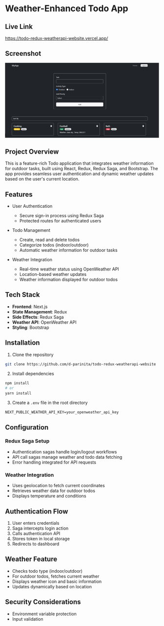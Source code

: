 # Weather-Enhanced Todo App

## Live Link 

https://todo-redux-weatherapi-website.vercel.app/

## Screenshot 
![Preview](https://github.com/d-parinita/todo-redux-weatherapi-website/blob/main/public/todo.png?raw=true)

## Project Overview

This is a feature-rich Todo application that integrates weather information for outdoor tasks, built using React, Redux, Redux Saga, and Bootstrap. The app provides seamless user authentication and dynamic weather updates based on the user's current location.

## Features

- User Authentication
  - Secure sign-in process using Redux Saga
  - Protected routes for authenticated users

- Todo Management
  - Create, read and delete todos
  - Categorize todos (indoor/outdoor)
  - Automatic weather information for outdoor tasks

- Weather Integration
  - Real-time weather status using OpenWeather API
  - Location-based weather updates
  - Weather information displayed for outdoor todos

## Tech Stack

- **Frontend**: Next.js
- **State Management**: Redux
- **Side Effects**: Redux Saga
- **Weather API**: OpenWeather API
- **Styling**: Bootstrap

## Installation

1. Clone the repository
```bash
git clone https://github.com/d-parinita/todo-redux-weatherapi-website
```

2. Install dependencies
```bash
npm install
# or
yarn install
```

3. Create a `.env` file in the root directory
```
NEXT_PUBLIC_WEATHER_API_KEY=your_openweather_api_key
```

## Configuration

### Redux Saga Setup
- Authentication sagas handle login/logout workflows
- API call sagas manage weather and todo data fetching
- Error handling integrated for API requests

### Weather Integration
- Uses geolocation to fetch current coordinates
- Retrieves weather data for outdoor todos
- Displays temperature and conditions

## Authentication Flow

1. User enters credentials
2. Saga intercepts login action
3. Calls authentication API
4. Stores token in local storage
5. Redirects to dashboard

## Weather Feature

- Checks todo type (indoor/outdoor)
- For outdoor todos, fetches current weather
- Displays weather icon and basic information
- Updates dynamically based on location


## Security Considerations
- Environment variable protection
- Input validation
